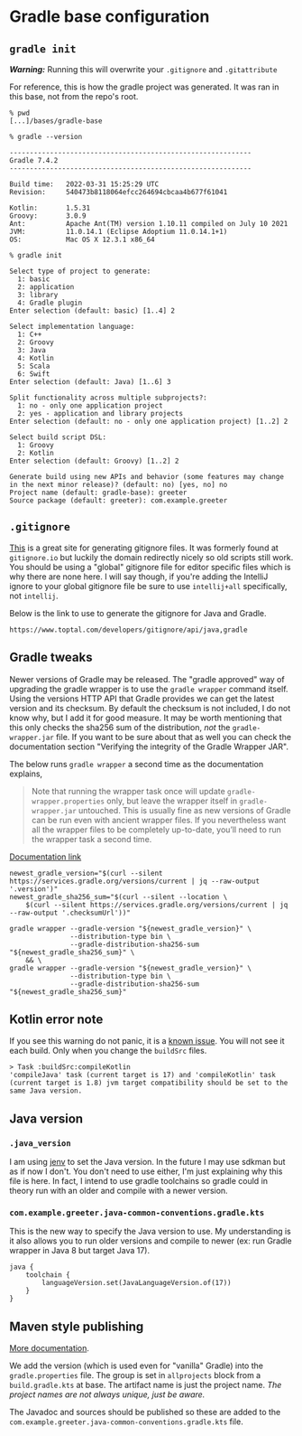 # Gradle base configuration

## `gradle init`

***Warning:*** Running this will overwrite your `.gitignore` and `.gitattribute`

For reference, this is how the gradle project was generated. It was ran in this base, not from the
repo's root.

```shell
% pwd
[...]/bases/gradle-base

% gradle --version

------------------------------------------------------------
Gradle 7.4.2
------------------------------------------------------------

Build time:   2022-03-31 15:25:29 UTC
Revision:     540473b8118064efcc264694cbcaa4b677f61041

Kotlin:       1.5.31
Groovy:       3.0.9
Ant:          Apache Ant(TM) version 1.10.11 compiled on July 10 2021
JVM:          11.0.14.1 (Eclipse Adoptium 11.0.14.1+1)
OS:           Mac OS X 12.3.1 x86_64

% gradle init

Select type of project to generate:
  1: basic
  2: application
  3: library
  4: Gradle plugin
Enter selection (default: basic) [1..4] 2

Select implementation language:
  1: C++
  2: Groovy
  3: Java
  4: Kotlin
  5: Scala
  6: Swift
Enter selection (default: Java) [1..6] 3

Split functionality across multiple subprojects?:
  1: no - only one application project
  2: yes - application and library projects
Enter selection (default: no - only one application project) [1..2] 2

Select build script DSL:
  1: Groovy
  2: Kotlin
Enter selection (default: Groovy) [1..2] 2

Generate build using new APIs and behavior (some features may change in the next minor release)? (default: no) [yes, no] no
Project name (default: gradle-base): greeter
Source package (default: greeter): com.example.greeter
```

## `.gitignore`

[This](https://www.toptal.com/developers/gitignore) is a great site for generating gitignore files.
It was formerly found at `gitignore.io` but luckily the domain redirectly nicely so old scripts
still work. You should be using a "global" gitignore file for editor specific files which is why
there are none here. I will say though, if you're adding the IntelliJ ignore to your global
gitignore file be sure to use `intellij+all` specifically, not `intellij`.

Below is the link to use to generate the gitignore for Java and Gradle.

    https://www.toptal.com/developers/gitignore/api/java,gradle

## Gradle tweaks

Newer versions of Gradle may be released. The "gradle approved" way of upgrading the gradle wrapper
is to use the `gradle wrapper` command itself. Using the versions HTTP API that Gradle provides we
can get the latest version and its checksum. By default the checksum is not included, I do not
know why, but I add it for good measure. It may be worth mentioning that this only checks the sha256
sum of the distribution, *not* the `gradle-wrapper.jar` file. If you want to be sure about that as
well you can check the documentation section "Verifying the integrity of the Gradle Wrapper JAR".

The below runs `gradle wrapper` a second time as the documentation explains,

> Note that running the wrapper task once will update `gradle-wrapper.properties` only, but leave
the wrapper itself in `gradle-wrapper.jar` untouched. This is usually fine as new versions of Gradle
can be run even with ancient wrapper files. If you nevertheless want all the wrapper files to be
completely up-to-date, you’ll need to run the wrapper task a second time.

[Documentation link](https://docs.gradle.org/current/userguide/gradle_wrapper.html)

    newest_gradle_version="$(curl --silent https://services.gradle.org/versions/current | jq --raw-output '.version')"
    newest_gradle_sha256_sum="$(curl --silent --location \
        $(curl --silent https://services.gradle.org/versions/current | jq --raw-output '.checksumUrl'))"

    gradle wrapper --gradle-version "${newest_gradle_version}" \
                   --distribution-type bin \
                   --gradle-distribution-sha256-sum "${newest_gradle_sha256_sum}" \
        && \
    gradle wrapper --gradle-version "${newest_gradle_version}" \
                   --distribution-type bin \
                   --gradle-distribution-sha256-sum "${newest_gradle_sha256_sum}"

## Kotlin error note

If you see this warning do not panic, it is a [known issue](https://github.com/gradle/gradle/issues/18935). You will not
see it each build. Only when you change the `buildSrc` files.

    > Task :buildSrc:compileKotlin
    'compileJava' task (current target is 17) and 'compileKotlin' task (current target is 1.8) jvm target compatibility should be set to the same Java version.

## Java version

### `.java_version`

I am using [jenv](https://www.jenv.be/) to set the Java version. In the future I may use sdkman but
as if now I don't. You don't need to use either, I'm just explaining why this file is here. In fact,
I intend to use gradle toolchains so gradle could in theory run with an older and compile with a
newer version.

### `com.example.greeter.java-common-conventions.gradle.kts`

This is the new way to specify the Java version to use. My understanding is it also allows you to
run older versions and compile to newer (ex: run Gradle wrapper in Java 8 but target Java 17).

    java {
        toolchain {
            languageVersion.set(JavaLanguageVersion.of(17))
        }
    }

## Maven style publishing

[More documentation](https://docs.gradle.org/current/userguide/publishing_maven.html).

We add the version (which is used even for "vanilla" Gradle) into the `gradle.properties` file. The group is set in `allprojects` block from a `build.gradle.kts` at base. The artifact name is just the project name. *The project names are not always unique, just be aware.*

The Javadoc and sources should be published so these are added to the `com.example.greeter.java-common-conventions.gradle.kts` file.
